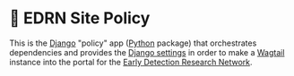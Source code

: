# 🧬 EDRN Site Policy

This is the [Django](https://www.djangoproject.com) "policy" app ([Python](https://www.python.org/) package) that orchestrates dependencies and provides the [Django settings](https://docs.djangoproject.com/en/4.0/topics/settings/) in order to make a [Wagtail](https://wagtail.io/) instance into the portal for the [Early Detection Research Network](https://edrn.nci.nih.gov/).

